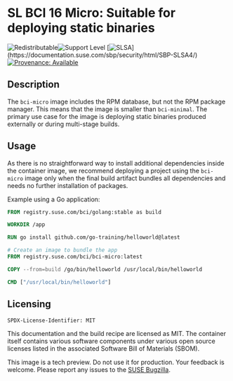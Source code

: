 # SL BCI 16 Micro: Suitable for deploying static binaries
![Redistributable](https://img.shields.io/badge/Redistributable-Yes-green)![Support Level](https://img.shields.io/badge/Support_Level-techpreview-blue)
[![SLSA](https://img.shields.io/badge/SLSA_(v0.1)-Level_4-Green)](https://documentation.suse.com/sbp/security/html/SBP-SLSA4/)
[![Provenance: Available](https://img.shields.io/badge/Provenance-Available-Green)](https://documentation.suse.com/container/all/html/Container-guide/index.html#container-verify)

## Description

The `bci-micro` image includes the RPM database, but not the RPM package
manager. This means that the image is smaller than `bci-minimal`. The primary
use case for the image is deploying static binaries produced externally or
during multi-stage builds.


## Usage

As there is no straightforward way to install additional
dependencies inside the container image, we recommend deploying a project
using the `bci-micro` image only when the final build artifact bundles all
dependencies and needs no further installation of packages.

Example using a Go application:

```Dockerfile
FROM registry.suse.com/bci/golang:stable as build

WORKDIR /app

RUN go install github.com/go-training/helloworld@latest

# Create an image to bundle the app
FROM registry.suse.com/bci/bci-micro:latest

COPY --from=build /go/bin/helloworld /usr/local/bin/helloworld

CMD ["/usr/local/bin/helloworld"]
```


## Licensing

`SPDX-License-Identifier: MIT`

This documentation and the build recipe are licensed as MIT.
The container itself contains various software components under various open source licenses listed in the associated
Software Bill of Materials (SBOM).

This image is a tech preview. Do not use it for production.
Your feedback is welcome.
Please report any issues to the [SUSE Bugzilla](https://bugzilla.suse.com/enter_bug.cgi?product=PUBLIC%20SUSE%20Linux%20Enterprise%20Base%20Container%20Images).
